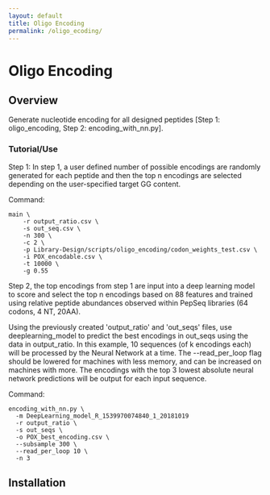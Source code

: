 ```yaml
---
layout: default
title: Oligo Encoding
permalink: /oligo_ecoding/
---
```

# Oligo Encoding

## Overview
Generate nucleotide encoding for all designed peptides [Step 1: oligo_encoding, Step 2: encoding_with_nn.py].

### Tutorial/Use

Step 1:
In step 1, a user defined number of possible encodings are randomly generated for each peptide and then the top n encodings are selected depending on the user-specified target GG content.

Command:
```
main \
    -r output_ratio.csv \
    -s out_seq.csv \
    -n 300 \
    -c 2 \
    -p Library-Design/scripts/oligo_encoding/codon_weights_test.csv \
    -i POX_encodable.csv \
    -t 10000 \
    -g 0.55
```

Step 2, the top encodings from step 1 are input into a deep learning model to score and select the top n encodings based on 88 features and trained using relative peptide abundances observed within PepSeq libraries (64 codons, 4 NT, 20AA).

Using the previously created 'output_ratio' and 'out_seqs' files, use deeplearning_model to predict the best encodings in out_seqs using the data in output_ratio. In this example, 10 sequences (of k encodings each) will be processed by the Neural Network at a time. The --read_per_loop flag should be lowered for machines with less memory, and can be increased on machines with more. The encodings with the top 3 lowest absolute neural network predictions will be output for each input sequence.

Command:
```
encoding_with_nn.py \
  -m DeepLearning_model_R_1539970074840_1_20181019
  -r output_ratio \
  -s out_seqs \
  -o POX_best_encoding.csv \
  --subsample 300 \
  --read_per_loop 10 \
  -n 3
```

## Installation
